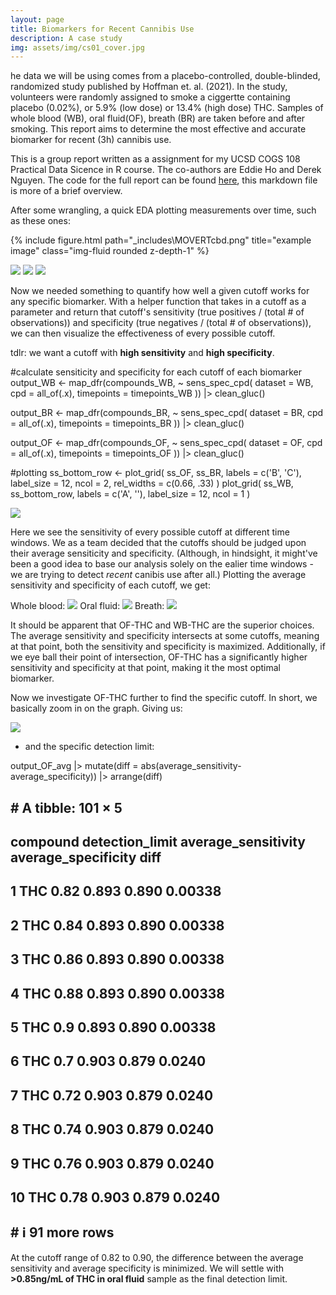 ```yaml
---
layout: page
title: Biomarkers for Recent Cannibis Use
description: A case study
img: assets/img/cs01_cover.jpg
---
```

he data we will be using comes from a placebo-controlled, double-blinded, randomized study published by Hoffman et. al. (2021). In the study, volunteers were randomly assigned to smoke a ciggertte containing placebo (0.02%), or 5.9% (low dose) or 13.4% (high dose) THC. Samples of whole blood (WB), oral fluid(OF), breath (BR) are taken before and after smoking. This report aims to determine the most effective and accurate biomarker for recent (3h) cannibis use. 

This is a group report written as a assignment for my UCSD COGS 108 Practical Data Sicence in R course. The co-authors are Eddie Ho and Derek Nguyen. The code for the full report can be found [here](https://github.com/zrrainer/cannibis-biomarker-case-study/tree/main), this markdown file is more of a brief overview. 


After some wrangling, a quick EDA plotting measurements over time, such as these ones:
<div class="row">
    <div class="col-sm mt-3 mt-md-0">
        {% include figure.html path="_includes\MOVERTcbd.png" title="example image" class="img-fluid rounded z-depth-1" %}
    </div>
</div>


![](_projects\cs01assets\MOVERTcbd.png)
![](_projects\cs01assets\movertcbn.png)
![](_projects\cs01assets\movertTHCCOOH.png)



Now we needed something to quantify how well a given cutoff works for any specific biomarker. With a helper function that takes in a cutoff as a parameter and return that cutoff's sensitivity (true positives / (total # of observations)) and specificity (true negatives / (total # of observations)), we can then visualize the effectiveness of every possible cutoff. 

tdlr: we want a cutoff with **high sensitivity** and **high specificity**. 

<div class="col-sm">
#calculate sensiticity and specificity for each cutoff of each biomarker
output_WB <- map_dfr(compounds_WB,
                     ~ sens_spec_cpd(
                       dataset = WB,
                       cpd = all_of(.x),
                       timepoints =  timepoints_WB
                     )) |> clean_gluc()

output_BR <- map_dfr(compounds_BR, 
                     ~ sens_spec_cpd(
                       dataset = BR,
                       cpd = all_of(.x),
                       timepoints = timepoints_BR
                     ))  |> clean_gluc()

output_OF <- map_dfr(compounds_OF,
                     ~ sens_spec_cpd(
                       dataset = OF,
                       cpd = all_of(.x),
                       timepoints = timepoints_OF
                     ))  |> clean_gluc()

#plotting
ss_bottom_row <-
  plot_grid(
    ss_OF,
    ss_BR,
    labels = c('B', 'C'),
    label_size = 12,
    ncol = 2,
    rel_widths = c(0.66, .33)
  )
plot_grid(
  ss_WB,
  ss_bottom_row,
  labels = c('A', ''),
  label_size = 12,
  ncol = 1
)
</div>

![](_projects\cs01assets\DLvsSS.png)

Here we see the sensitivity of every possible cutoff at different time windows. We as a team decided that the cutoffs should be judged upon their average sensiticity and specificity. (Although, in hindsight, it might've been a good idea to base our analysis solely on the ealier time windows - we are trying to detect *recent* canibis use after all.) Plotting the average sensitivity and specificity of each cutoff, we get:

Whole blood:
![](_projects\cs01assets\avgSS.png)
Oral fluid:
![](_projects\cs01assets\avgSSOF.png)
Breath:
![](_projects\cs01assets\avgSSBR.png)

It should be apparent that OF-THC and WB-THC are the superior choices. The average sensitivity and specificity intersects at some cutoffs, meaning at that point, both the sensitivity and specificity is maximized. Additionally, if we eye ball their point of intersection, OF-THC has a significantly higher sensitivity and specificity at that point, making it the most optimal biomarker. 

Now we investigate OF-THC further to find the specific cutoff. In short, we basically zoom in on the graph. Giving us:

![](_projects\cs01assets\OFTHCzoomed.png)

- and the specific detection limit:

<div class="col-sm">
output_OF_avg |>
  mutate(diff = abs(average_sensitivity-average_specificity)) |>
  arrange(diff)
</div>

  ## # A tibble: 101 × 5
  ##    compound detection_limit average_sensitivity average_specificity    diff
  ##    <chr>              <dbl>               <dbl>               <dbl>   <dbl>
  ##  1 THC                 0.82               0.893               0.890 0.00338
  ##  2 THC                 0.84               0.893               0.890 0.00338
  ##  3 THC                 0.86               0.893               0.890 0.00338
  ##  4 THC                 0.88               0.893               0.890 0.00338
  ##  5 THC                 0.9                0.893               0.890 0.00338
  ##  6 THC                 0.7                0.903               0.879 0.0240 
  ##  7 THC                 0.72               0.903               0.879 0.0240 
  ##  8 THC                 0.74               0.903               0.879 0.0240 
  ##  9 THC                 0.76               0.903               0.879 0.0240 
  ## 10 THC                 0.78               0.903               0.879 0.0240 
  ## # ℹ 91 more rows

  At the cutoff range of 0.82 to 0.90, the difference between the average sensitivity and average specificity is minimized. We will settle with **>0.85ng/mL of THC in oral fluid** sample as the final detection limit. 





